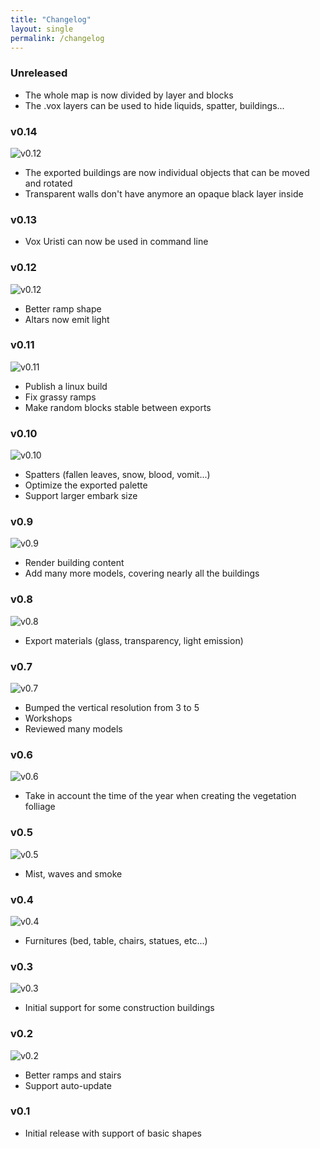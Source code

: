 ```yaml
---
title: "Changelog"
layout: single
permalink: /changelog
---
```


### Unreleased

- The whole map is now divided by layer and blocks
- The .vox layers can be used to hide liquids, spatter, buildings...

### v0.14

![v0.12](/vox-uristi/assets/changelog/v0.14.png)

- The exported buildings are now individual objects that can be moved and rotated
- Transparent walls don't have anymore an opaque black layer inside

### v0.13

- Vox Uristi can now be used in command line

### v0.12

![v0.12](/vox-uristi/assets/changelog/v0.12.png)

- Better ramp shape
- Altars now emit light

### v0.11

![v0.11](/vox-uristi/assets/changelog/v0.11.png)

- Publish a linux build
- Fix grassy ramps
- Make random blocks stable between exports

### v0.10

![v0.10](/vox-uristi/assets/changelog/v0.10.png)

- Spatters (fallen leaves, snow, blood, vomit...)
- Optimize the exported palette
- Support larger embark size

### v0.9

![v0.9](/vox-uristi/assets/changelog/v0.9.png)

- Render building content
- Add many more models, covering nearly all the buildings

### v0.8

![v0.8](/vox-uristi/assets/changelog/v0.8.png)

- Export materials (glass, transparency, light emission)

### v0.7

![v0.7](/vox-uristi/assets/changelog/v0.7.png)

- Bumped the vertical resolution from 3 to 5
- Workshops
- Reviewed many models

### v0.6

![v0.6](/vox-uristi/assets/changelog/v0.6.png)

- Take in account the time of the year when creating the vegetation folliage

### v0.5

![v0.5](/vox-uristi/assets/changelog/v0.5.png)

- Mist, waves and smoke

### v0.4

![v0.4](/vox-uristi/assets/changelog/v0.4.png)

- Furnitures (bed, table, chairs, statues, etc...)

### v0.3

![v0.3](/vox-uristi/assets/changelog/v0.3.png)

- Initial support for some construction buildings

### v0.2

![v0.2](/vox-uristi/assets/changelog/v0.2.png)

- Better ramps and stairs
- Support auto-update

### v0.1

- Initial release with support of basic shapes
